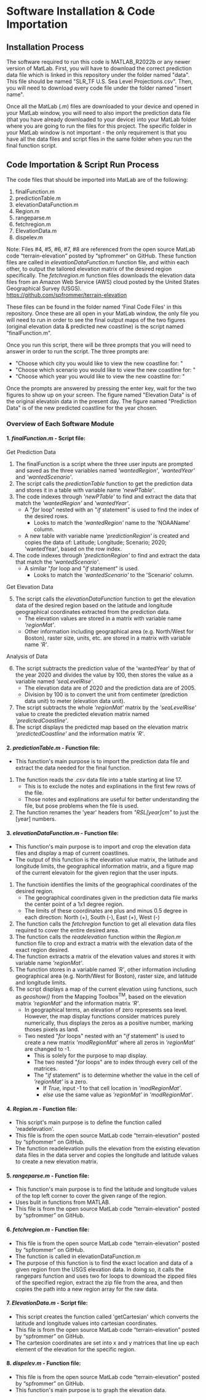 # Software Installation & Code Importation
## Installation Process

The software required to run this code is MATLAB_R2022b or any newer version of MatLab. First, you will have to download the correct prediction data file which is linked in this repository under the folder named "data". This file should be named "SLR_TF U.S. Sea Level Projections.csv". Then, you will need to download every code file under the folder named "insert name".

Once all the MatLab (*.m*) files are downloaded to your device and opened in your MatLab window, you will need to also import the prediction data file (that you have already downloaded to your device) into your MatLab folder where you are going to run the files for this project. The specific folder in your MatLab window is not important - the only requirement is that you have all the data files and script files in the same folder when you run the final function script. 

## Code Importation & Script Run Process

The code files that should be imported into MatLab are of the following: 
1. finalFunction.m
2. predictionTable.m
3. elevationDataFunction.m
4. Region.m 
5. rangeparse.m
6. fetchregion.m
7. ElevationData.m
8. dispelev.m

Note: Files #4, #5, #6, #7, #8 are referenced from the open source MatLab code “terrain-elevation” posted by “spfrommer” on GitHub. These function files are called in *elevationDataFunction.m* function file, and within each other, to output the tailored elevation matrix of the desired region specifically. The *fetchregion.m* function files downloads the elevation data files from an Amazon Web Service (AWS) cloud posted by the United States Geographical Survey (USGS). <br/>
https://github.com/spfrommer/terrain-elevation


These files can be found in the folder named 'Final Code Files' in this repository. Once these are all open in your MatLab window, the only file you will need to run in order to see the final output maps of the two figures (original elevation data & predicted new coastline) is the script named "finalFunction.m". 

Once you run this script, there will be three prompts that you will need to answer in order to run the script. The three prompts are:<br/>
- "Choose which city you would like to view the new coastline for: "
- "Choose which scenario you would like to view the new coastline for: "
- "Choose which year you would like to view the new coastline for: "

Once the prompts are answered by pressing the enter key, wait for the two figures to show up on your screen. The figure named "Elevation Data" is of the original elevatoin data in the present day. The figure named "Prediction Data" is of the new predicted coastline for the year chosen. 


### Overview of Each Software Module

#### 1. *finalFunction.m* - Script file:

Get Prediction Data

  1. The finalFunction is a script where the three user inputs are prompted and saved as the three variables named *'wantedRegion'*, *'wantedYear'* and *'wantedScenario'*. 
  2. The script calls the *predictionTable* function to get the prediction data and stores it in a table with variable name *'newPTable'*. 
  3. The code indexes through *'newPTable'* to find and extract the data that match the *'wantedRegion'* and *'wantedYear'*.
      - A "_for_ loop" nested with an "_if_ statement" is used to find the index of the desired rows.
        - Looks to match the *'wantedRegion'* name to the 'NOAAName' column.
      - A new table with variable name *'predictionRegion'* is created and copies the data of: Latitude; Longitude; Scenario; 2020; 'wantedYear', based on the row index. 
  4. The code indexes through *'predictionRegion'* to find and extract the data that match the *'wantedScenario'*.
      - A similar "_for_ loop and "_if_ statement" is used.
        - Looks to match the *'wantedScenario'* to the 'Scenario' column.

Get Elevation Data

  5. The script calls the *elevationDataFunction* function to get the elevation data of the desired region based on the latitude and longitude geographical coordinates extracted from the prediction data.
      - The elevation values are stored in a matrix with variable name *'regionMat'*.
      - Other information including geographical area (e.g. North/West for Boston), raster size, units, etc. are stored in a matrix with variable name *'R'*.
      
Analysis of Data
      
  6. The script subtracts the prediction value of the 'wantedYear' by that of the year 2020 and divides the value by 100, then stores the value as a variable named *'seaLevelRise'*.
       - The elevation data are of 2020 and the prediction data are of 2005.
       - Division by 100 is to convert the unit from centimeter (prediction data unit) to meter (elevation data unit).
  7. The script subtracts the whole *'regionMat'* matrix by the *'seaLevelRise'* value to create the predicted elevation matrix named *'predictedCoastline'*.
  8. The script displays the predicted map based on the elevation matrix *'predictedCoastline'* and the information matrix *'R'*.

#### 2. *predictionTable.m* - Function file: 

- This function's main purpose is to import the prediction data file and extract the data needed for the final function.
1. The function reads the _.csv_ data file into a table starting at line 17.
     - This is to exclude the notes and explinations in the first few rows of the file.
     - Those notes and explinations are useful for better understanding the file, but pose problems when the file is used.
2. The function renames the 'year' headers from _"RSL[year]_cm_"_ to just the [year] numbers.

#### 3. *elevationDataFunction.m* - Function file: 

- This function's main purpose is to import and crop the elevation data files and display a map of current coastlines.
- The output of this function is the elevation value matrix, the latitude and longitude limits, the geographical information matrix, and a figure map of the current elevatoin for the given region that the user inputs.

1. The functioin identifies the limits of the geographical coordinates of the desired region.
    - The geographical coordinates given in the prediction data file marks the center point of a 1x1 degree region.
    - The limits of these coordinates are plus and minus 0.5 degree in each direction: North (+), South (-), East (+), West (-)
2. The function calls the *fetchregion* function to get all elevation data files required to cover the entire desired area.
3. The function calls the *readelevation* function within the *Region.m* function file to crop and extract a matrix with the elevation data of the exact region desired.
4. The function extracts a matrix of the elevation values and stores it with variable name *'regionMat'*.
5. The function stores in a variable named *'R'*, other information including geographical area (e.g. North/West for Boston), raster size, and latitude and longitude limits.
6. The script displays a map of the current elevation using functions, such as *geoshow()* from the Mapping Toolbox<sup>TM</sup>, based on the elevation matrix *'regionMat'* and the information matrix *'R'*.
    - In geographical terms, an elevation of zero represents sea level. However, the map display functions consider matrices purely numerically, thus displays the zeros as a positive number, marking thoses pixels as land.
    - Two nested "_for_ loops" nested with an "_if_ statement" is used to create a new matrix *'modRegionMat'* where all zeros in *'regionMat'* are changed to -1.
      - This is solely for the purpose to map display.
      - The two nested "_for_ loops" are to index through every cell of the matrices.
      - The "_if_ statement" is to determine whether the value in the cell of *'regionMat'* is a zero.
        - If *True*, input -1 to that cell location in *'modRegionMat'*.
        - *else* use the same value as *'regionMat'* in *'modRegionMat'*.

#### 4. *Region.m* - Function file: 

- This script's main purpose is to define the function called 'readelevation'. 
- This file is from the open source MatLab code “terrain-elevation” posted by “spfrommer” on GitHub.
- The function readelevation pulls the elevation from the existing elevation data files in the data server and copies the longitude and latitude values to create a new elevation matrix. 

#### 5. *rangeparse.m* - Function file: 

- This function's main purpose is to find the latitude and longitude values of the top left corner to cover the given range of the region. 
- Uses bulit in functions from MATLAB.
- This file is from the open source MatLab code “terrain-elevation” posted by “spfrommer” on GitHub.

#### 6. *fetchregion.m* - Function file: 

- This file is from the open source MatLab code “terrain-elevation” posted by “spfrommer” on GitHub.
- The function is called in elevationDataFunction.m 
- The purpose of this function is to find the exact location and data of a given region from the USGS elevation data. In doing so, it calls the rangepars function and uses two for loops to download the zipped files of the specified region, extract the zip file from the area, and then copies the path into a new region array for the raw data. 

#### 7. *ElevationData.m* - Script file: 

- This script creates the function called 'getCartesian' which converts the latitude and longitude values into cartesian coordinates. 
- This file is from the open source MatLab code “terrain-elevation” posted by “spfrommer” on GitHub.
- The cartesion coordinates are set into x and y matrices that line up each element of the elevation for the specific region. 

#### 8. *dispelev.m* - Function file: 

- This file is from the open source MatLab code “terrain-elevation” posted by “spfrommer” on GitHub.
- This function's main purpose is to graph the elevation data.


